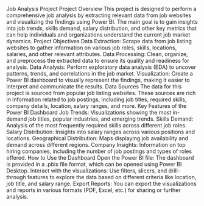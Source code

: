 Job Analysis Project
Project Overview
This project is designed to perform a comprehensive job analysis by extracting relevant data from job websites and visualizing the findings using Power BI. The main goal is to gain insights into job trends, skills demand, salary distribution, and other key metrics that can help individuals and organizations understand the current job market dynamics.
Project Objectives
Data Extraction: Scrape data from job listing websites to gather information on various job roles, skills, locations, salaries, and other relevant attributes.
Data Processing: Clean, organize, and preprocess the extracted data to ensure its quality and readiness for analysis.
Data Analysis: Perform exploratory data analysis (EDA) to uncover patterns, trends, and correlations in the job market.
Visualization: Create a Power BI dashboard to visually represent the findings, making it easier to interpret and communicate the results.
Data Sources
The data for this project is sourced from popular job listing websites. These sources are rich in information related to job postings, including job titles, required skills, company details, location, salary ranges, and more.
Key Features of the Power BI Dashboard
Job Trends: Visualizations showing the most in-demand job titles, popular industries, and emerging trends.
Skills Demand: Analysis of the most frequently required skills across different job roles.
Salary Distribution: Insights into salary ranges across various positions and locations.
Geographical Distribution: Maps displaying job availability and demand across different regions.
Company Insights: Information on top hiring companies, including the number of job postings and types of roles offered.
How to Use the Dashboard
Open the Power BI file: The dashboard is provided in a .pbix file format, which can be opened using Power BI Desktop.
Interact with the visualizations: Use filters, slicers, and drill-through features to explore the data based on different criteria like location, job title, and salary range.
Export Reports: You can export the visualizations and reports in various formats (PDF, Excel, etc.) for sharing or further analysis.
